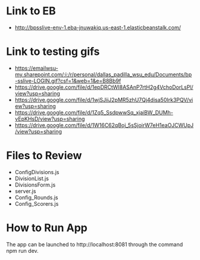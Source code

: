 # Link to EB
- http://bpsslive-env-1.eba-jnuwakiq.us-east-1.elasticbeanstalk.com/

# Link to testing gifs
- https://emailwsu-my.sharepoint.com/:i:/r/personal/dallas_padilla_wsu_edu/Documents/bp-sslive-LOGIN.gif?csf=1&web=1&e=B8Bb9f
- https://drive.google.com/file/d/1epDRCtWI8ASAnP7rtH2g4VchoDorLsPl/view?usp=sharing
- https://drive.google.com/file/d/1wjSJiiJ2pMR5zhU7Qj4disa50Irk3PQV/view?usp=sharing
- https://drive.google.com/file/d/1Zq5_SsdpwwSq_xjaiBW_DUMh-vEpKHsD/view?usp=sharing
- https://drive.google.com/file/d/1W16C62qBoj_5sSjoirW7eH1eaOJCWUpJ/view?usp=sharing

# Files to Review
- ConfigDivisions.js
- DivisionList.js
- DivisionsForm.js
- server.js
- Config_Rounds.js
- Config_Scorers.js

# How to Run App
The app can be launched to http://localhost:8081 through the command
npm run dev.
